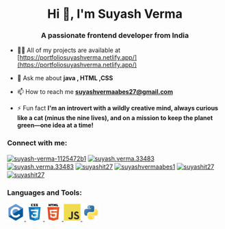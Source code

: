 <h1 align="center">Hi 👋, I'm Suyash Verma</h1>
<h3 align="center">A passionate frontend developer from India</h3>

- 👨‍💻 All of my projects are available at [https://portfoliosuyashverma.netlify.app/](https://portfoliosuyashverma.netlify.app/)

- 💬 Ask me about **java , HTML ,CSS**

- 📫 How to reach me **suyashvermaabes27@gmail.com**

- ⚡ Fun fact **I'm an introvert with a wildly creative mind, always curious like a cat (minus the nine lives), and on a mission to keep the planet green—one idea at a time!**

<h3 align="left">Connect with me:</h3>
<p align="left">
<a href="https://linkedin.com/in/suyash-verma-1125472b1" target="blank"><img align="center" src="https://raw.githubusercontent.com/rahuldkjain/github-profile-readme-generator/master/src/images/icons/Social/linked-in-alt.svg" alt="suyash-verma-1125472b1" height="30" width="40" /></a>
<a href="https://fb.com/suyash.verma.33483" target="blank"><img align="center" src="https://raw.githubusercontent.com/rahuldkjain/github-profile-readme-generator/master/src/images/icons/Social/facebook.svg" alt="suyash.verma.33483" height="30" width="40" /></a>
<a href="https://instagram.com/suyash.verma.33483" target="blank"><img align="center" src="https://raw.githubusercontent.com/rahuldkjain/github-profile-readme-generator/master/src/images/icons/Social/instagram.svg" alt="suyash.verma.33483" height="30" width="40" /></a>
<a href="https://www.codechef.com/users/suyashit27" target="blank"><img align="center" src="https://cdn.jsdelivr.net/npm/simple-icons@3.1.0/icons/codechef.svg" alt="suyashit27" height="30" width="40" /></a>
<a href="https://www.hackerrank.com/suyashvermaabes1" target="blank"><img align="center" src="https://raw.githubusercontent.com/rahuldkjain/github-profile-readme-generator/master/src/images/icons/Social/hackerrank.svg" alt="suyashvermaabes1" height="30" width="40" /></a>
<a href="https://codeforces.com/profile/suyashit27" target="blank"><img align="center" src="https://raw.githubusercontent.com/rahuldkjain/github-profile-readme-generator/master/src/images/icons/Social/codeforces.svg" alt="suyashit27" height="30" width="40" /></a>
<a href="https://www.leetcode.com/suyashit27" target="blank"><img align="center" src="https://raw.githubusercontent.com/rahuldkjain/github-profile-readme-generator/master/src/images/icons/Social/leet-code.svg" alt="suyashit27" height="30" width="40" /></a>
</p>

<h3 align="left">Languages and Tools:</h3>
<p align="left"> <a href="https://www.cprogramming.com/" target="_blank" rel="noreferrer"> <img src="https://raw.githubusercontent.com/devicons/devicon/master/icons/c/c-original.svg" alt="c" width="40" height="40"/> </a> <a href="https://www.w3schools.com/css/" target="_blank" rel="noreferrer"> <img src="https://raw.githubusercontent.com/devicons/devicon/master/icons/css3/css3-original-wordmark.svg" alt="css3" width="40" height="40"/> </a> <a href="https://www.w3.org/html/" target="_blank" rel="noreferrer"> <img src="https://raw.githubusercontent.com/devicons/devicon/master/icons/html5/html5-original-wordmark.svg" alt="html5" width="40" height="40"/> </a> <a href="https://developer.mozilla.org/en-US/docs/Web/JavaScript" target="_blank" rel="noreferrer"> <img src="https://raw.githubusercontent.com/devicons/devicon/master/icons/javascript/javascript-original.svg" alt="javascript" width="40" height="40"/> </a> <a href="https://www.python.org" target="_blank" rel="noreferrer"> <img src="https://raw.githubusercontent.com/devicons/devicon/master/icons/python/python-original.svg" alt="python" width="40" height="40"/> </a> </p>
